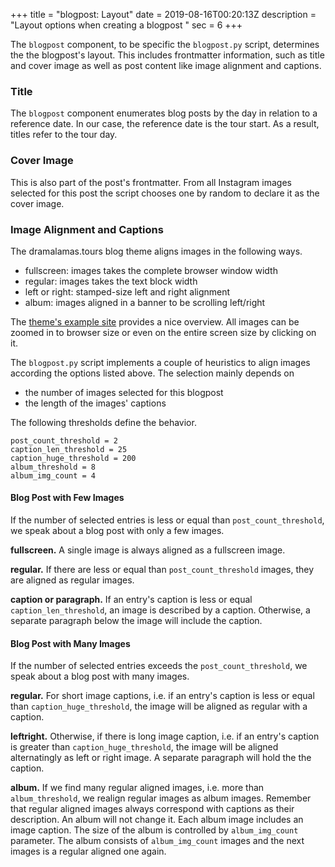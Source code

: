 +++
title = "blogpost: Layout"
date = 2019-08-16T00:20:13Z
description = "Layout options when creating a blogpost "
sec = 6
+++

The `blogpost` component, to be specific the `blogpost.py` script, determines the the blogpost's layout. This includes frontmatter information, such as title and cover image as well as post content like image alignment and captions.

### Title

The `blogpost` component enumerates blog posts by the day in relation to a reference date. In our case, the reference date is the tour start. As a result, titles refer to the tour day.

### Cover Image

This is also part of the post's frontmatter. From all Instagram images selected for this post the script chooses one by random to declare it as the cover image.

### Image Alignment and Captions

The dramalamas.tours blog theme aligns images in the following ways.

* fullscreen: images takes the complete browser window width
* regular: images takes the text block width
* left or right: stamped-size left and right alignment
* album: images aligned in a banner to be scrolling left/right

The [theme's example site](https://jwillmer.github.io/jekyllDecent/blog/features/Features) provides a nice overview. All images can be zoomed in to browser size or even on the entire screen size by clicking on it.

The `blogpost.py` script implements a couple of heuristics to align images according the options listed above. The selection mainly depends on

* the number of images selected for this blogpost
* the length of the images' captions

The following thresholds define the behavior.
```
post_count_threshold = 2
caption_len_threshold = 25
caption_huge_threshold = 200
album_threshold = 8
album_img_count = 4
```

#### **Blog Post with Few Images**

If the number of selected entries is less or equal than `post_count_threshold`, we speak about a blog post with only a few images.

**fullscreen.** A single image is always aligned as a fullscreen image.

**regular.** If there are less or equal than `post_count_threshold` images, they are aligned as regular images.

**caption or paragraph.** If an entry's caption is less or equal `caption_len_threshold`, an image is described by a caption. Otherwise, a separate paragraph below the image will include the caption.

#### **Blog Post with Many Images**

If the number of selected entries exceeds the `post_count_threshold`, we speak about a blog post with many images.

**regular.** For short image captions, i.e. if an entry's caption is less or equal than `caption_huge_threshold`, the image will be aligned as regular with a caption.

**leftright.** Otherwise, if there is long image caption, i.e. if an entry's caption is greater than `caption_huge_threshold`, the image will be aligned alternatingly as left or right image. A separate paragraph will hold the the caption.

**album.** If we find many regular aligned images, i.e. more than `album_threshold`, we realign regular images as album images. Remember that regular aligned images always correspond with captions as their description. An album will not change it. Each album image includes an image caption. The size of the album is controlled by `album_img_count` parameter. The album consists of `album_img_count` images and the next images is a regular aligned one again.
